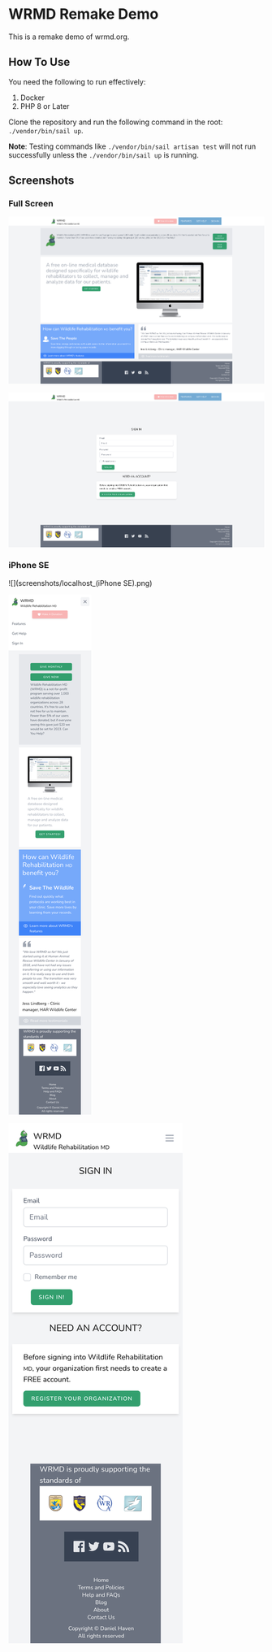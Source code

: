 # WRMD Remake Demo

This is a remake demo of wrmd.org.

## How To Use

You need the following to run effectively:

1. Docker
2. PHP 8 or Later

Clone the repository and run the following command in the root: `./vendor/bin/sail up`.

**Note**: Testing commands like `./vendor/bin/sail artisan test` will not run successfully unless the `./vendor/bin/sail up` is running.

## Screenshots

### Full Screen

![](screenshots/localhost_.png)

![](screenshots/localhost_login.png)

### iPhone SE

![](screenshots/localhost_(iPhone SE).png)

![](screenshots/localhost_(iPhone%20SE)_Drawer%20Open.png)

![localhost_login(iPhone SE).png](screenshots/localhost_login%28iPhone%20SE%29.png)
